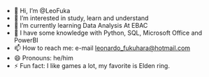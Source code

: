 - 👋 Hi, I’m @LeoFuka
- 👀 I’m interested in study, learn and understand
- 🌱 I’m currently learning Data Analysis At EBAC
- 🦉 I have some knowledge with Python, SQL, Microsoft Office and PowerBI 
- 📫 How to reach me: e-mail leonardo_fukuhara@hotmail.com
- 😄 Pronouns: he/him
- ⚡ Fun fact: I like games a lot, my favorite is Elden ring.

<!---
LeoFuka/LeoFuka is a ✨ special ✨ repository because its `README.md` (this file) appears on your GitHub profile.
You can click the Preview link to take a look at your changes.
--->
